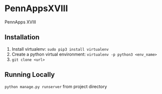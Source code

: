 # PennAppsXVIII
PennApps XVIII
## Installation
1. Install virtualenv: `sudo pip3 install virtualenv` 
2. Create a python virtual environment: `virtualenv -p python3 <env_name>`
3. `git clone <url>`

## Running Locally
`python manage.py runserver` from project directory
